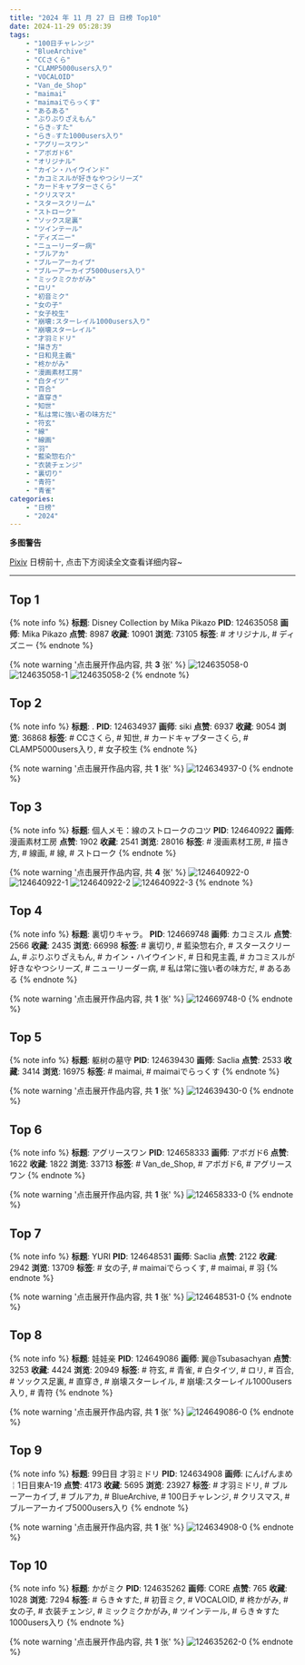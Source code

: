 ```yaml
---
title: "2024 年 11 月 27 日 日榜 Top10"
date: 2024-11-29 05:28:39
tags:
    - "100日チャレンジ"
    - "BlueArchive"
    - "CCさくら"
    - "CLAMP5000users入り"
    - "VOCALOID"
    - "Van_de_Shop"
    - "maimai"
    - "maimaiでらっくす"
    - "あるある"
    - "ぶりぶりざえもん"
    - "らき☆すた"
    - "らき☆すた1000users入り"
    - "アグリースワン"
    - "アボガド6"
    - "オリジナル"
    - "カイン・ハイウインド"
    - "カコミスルが好きなやつシリーズ"
    - "カードキャプターさくら"
    - "クリスマス"
    - "スタースクリーム"
    - "ストローク"
    - "ソックス足裏"
    - "ツインテール"
    - "ディズニー"
    - "ニューリーダー病"
    - "ブルアカ"
    - "ブルーアーカイブ"
    - "ブルーアーカイブ5000users入り"
    - "ミックミクかがみ"
    - "ロリ"
    - "初音ミク"
    - "女の子"
    - "女子校生"
    - "崩壊:スターレイル1000users入り"
    - "崩壊スターレイル"
    - "才羽ミドリ"
    - "描き方"
    - "日和見主義"
    - "柊かがみ"
    - "漫画素材工房"
    - "白タイツ"
    - "百合"
    - "直穿き"
    - "知世"
    - "私は常に強い者の味方だ"
    - "符玄"
    - "線"
    - "線画"
    - "羽"
    - "藍染惣右介"
    - "衣装チェンジ"
    - "裏切り"
    - "青符"
    - "青雀"
categories:
    - "日榜"
    - "2024"
---
```


<i class="fa fa-triangle-exclamation"></i>**多图警告**<i class="fa fa-triangle-exclamation"></i>

[Pixiv](https://www.pixiv.net/) 日榜前十, 点击下方阅读全文查看详细内容~

<!-- more -->

---

## Top 1

{% note info %}
**标题**: Disney Collection by Mika Pikazo
**PID**: 124635058 **画师**: Mika Pikazo
**点赞**: 8987 **收藏**: 10901 **浏览**: 73105
**标签**: # オリジナル, # ディズニー
{% endnote %}

{% note warning '点击展开作品内容, 共 **3** 张' %}
![124635058-0](https://i.pixiv.re/img-original/img/2024/11/26/00/00/52/124635058_p0.png)
![124635058-1](https://i.pixiv.re/img-original/img/2024/11/26/00/00/52/124635058_p1.png)
![124635058-2](https://i.pixiv.re/img-original/img/2024/11/26/00/00/52/124635058_p2.png)
{% endnote %}

## Top 2

{% note info %}
**标题**: .
**PID**: 124634937 **画师**: siki
**点赞**: 6937 **收藏**: 9054 **浏览**: 36868
**标签**: # CCさくら, # 知世, # カードキャプターさくら, # CLAMP5000users入り, # 女子校生
{% endnote %}

{% note warning '点击展开作品内容, 共 **1** 张' %}
![124634937-0](https://i.pixiv.re/img-original/img/2024/11/26/00/00/20/124634937_p0.jpg)
{% endnote %}

## Top 3

{% note info %}
**标题**: 個人メモ：線のストロークのコツ
**PID**: 124640922 **画师**: 漫画素材工房
**点赞**: 1902 **收藏**: 2541 **浏览**: 28016
**标签**: # 漫画素材工房, # 描き方, # 線画, # 線, # ストローク
{% endnote %}

{% note warning '点击展开作品内容, 共 **4** 张' %}
![124640922-0](https://i.pixiv.re/img-original/img/2024/11/26/06/00/06/124640922_p0.jpg)
![124640922-1](https://i.pixiv.re/img-original/img/2024/11/26/06/00/06/124640922_p1.jpg)
![124640922-2](https://i.pixiv.re/img-original/img/2024/11/26/06/00/06/124640922_p2.jpg)
![124640922-3](https://i.pixiv.re/img-original/img/2024/11/26/06/00/06/124640922_p3.jpg)
{% endnote %}

## Top 4

{% note info %}
**标题**: 裏切りキャラ。
**PID**: 124669748 **画师**: カコミスル
**点赞**: 2566 **收藏**: 2435 **浏览**: 66998
**标签**: # 裏切り, # 藍染惣右介, # スタースクリーム, # ぶりぶりざえもん, # カイン・ハイウインド, # 日和見主義, # カコミスルが好きなやつシリーズ, # ニューリーダー病, # 私は常に強い者の味方だ, # あるある
{% endnote %}

{% note warning '点击展开作品内容, 共 **1** 张' %}
![124669748-0](https://i.pixiv.re/img-original/img/2024/11/28/00/35/12/124669748_p0.jpg)
{% endnote %}

## Top 5

{% note info %}
**标题**: 躯树の墓守
**PID**: 124639430 **画师**: Saclia
**点赞**: 2533 **收藏**: 3414 **浏览**: 16975
**标签**: # maimai, # maimaiでらっくす
{% endnote %}

{% note warning '点击展开作品内容, 共 **1** 张' %}
![124639430-0](https://i.pixiv.re/img-original/img/2024/11/26/03/22/38/124639430_p0.jpg)
{% endnote %}

## Top 6

{% note info %}
**标题**: アグリースワン
**PID**: 124658333 **画师**: アボガド6
**点赞**: 1622 **收藏**: 1822 **浏览**: 33713
**标签**: # Van_de_Shop, # アボガド6, # アグリースワン
{% endnote %}

{% note warning '点击展开作品内容, 共 **1** 张' %}
![124658333-0](https://i.pixiv.re/img-original/img/2024/11/26/21/55/02/124658333_p0.jpg)
{% endnote %}

## Top 7

{% note info %}
**标题**: YURI
**PID**: 124648531 **画师**: Saclia
**点赞**: 2122 **收藏**: 2942 **浏览**: 13709
**标签**: # 女の子, # maimaiでらっくす, # maimai, # 羽
{% endnote %}

{% note warning '点击展开作品内容, 共 **1** 张' %}
![124648531-0](https://i.pixiv.re/img-original/img/2024/11/26/15/20/21/124648531_p0.jpg)
{% endnote %}

## Top 8

{% note info %}
**标题**: 娃娃亲
**PID**: 124649086 **画师**: 翼@Tsubasachyan
**点赞**: 3253 **收藏**: 4424 **浏览**: 20949
**标签**: # 符玄, # 青雀, # 白タイツ, # ロリ, # 百合, # ソックス足裏, # 直穿き, # 崩壊スターレイル, # 崩壊:スターレイル1000users入り, # 青符
{% endnote %}

{% note warning '点击展开作品内容, 共 **1** 张' %}
![124649086-0](https://i.pixiv.re/img-original/img/2024/11/26/15/57/21/124649086_p0.png)
{% endnote %}

## Top 9

{% note info %}
**标题**: 99日目 才羽ミドリ
**PID**: 124634908 **画师**: にんげんまめ￤1日目東A-19
**点赞**: 4173 **收藏**: 5695 **浏览**: 23927
**标签**: # 才羽ミドリ, # ブルーアーカイブ, # ブルアカ, # BlueArchive, # 100日チャレンジ, # クリスマス, # ブルーアーカイブ5000users入り
{% endnote %}

{% note warning '点击展开作品内容, 共 **1** 张' %}
![124634908-0](https://i.pixiv.re/img-original/img/2024/11/26/00/00/13/124634908_p0.png)
{% endnote %}

## Top 10

{% note info %}
**标题**: かがミク
**PID**: 124635262 **画师**: CORE
**点赞**: 765 **收藏**: 1028 **浏览**: 7294
**标签**: # らき☆すた, # 初音ミク, # VOCALOID, # 柊かがみ, # 女の子, # 衣装チェンジ, # ミックミクかがみ, # ツインテール, # らき☆すた1000users入り
{% endnote %}

{% note warning '点击展开作品内容, 共 **1** 张' %}
![124635262-0](https://i.pixiv.re/img-original/img/2024/11/26/00/03/18/124635262_p0.png)
{% endnote %}
